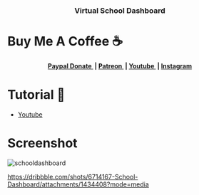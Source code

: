 <h3 align="center">Virtual School Dashboard</h3>

# Buy Me A Coffee ☕
<p align="center">
	<b>
		<a href="https://www.paypal.me/am523">
			Paypal Donate
		</a>&nbsp;|
		<a href="https://www.patreon.com/user/creators?u=43122521">
			Patreon
		</a>&nbsp;|
		<a href="https://www.youtube.com/channel/UCwI8AQlBewsdxbyk2r4n9CQ">
			Youtube
		</a>&nbsp;|
		<a href="https://www.instagram.com/0x0000523am/">
			Instagram
		</a>
	</b>
  </p>
  


# Tutorial 📸
- <a href="https://youtu.be/lotV_6Gua-0">
			Youtube
		</a> 

# Screenshot
![schooldashboard](https://user-images.githubusercontent.com/61135648/97985212-9009ce00-1e0a-11eb-8215-c50a87f80d84.gif)


https://dribbble.com/shots/6714167-School-Dashboard/attachments/1434408?mode=media

